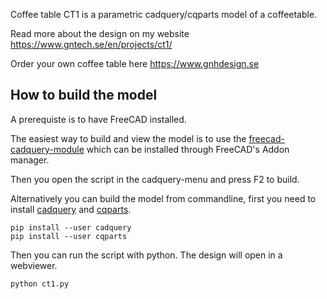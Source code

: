 Coffee table CT1 is a parametric cadquery/cqparts model of a coffeetable.

Read more about the design on my website https://www.gntech.se/en/projects/ct1/

Order your own coffee table here https://www.gnhdesign.se

## How to build the model
A prerequiste is to have FreeCAD installed.

The easiest way to build and view the model is to use the [freecad-cadquery-module](https://github.com/jmwright/cadquery-freecad-module) which can be installed through FreeCAD's Addon manager.

Then you open the script in the cadquery-menu and press F2 to build.

Alternatively you can build the model from commandline, first you need to install [cadquery](https://github.com/dcowden/cadquery) and [cqparts](https://github.com/fragmuffin/cqparts).

```
pip install --user cadquery
pip install --user cqparts
```

Then you can run the script with python. The design will open in a webviewer.

```
python ct1.py
```


